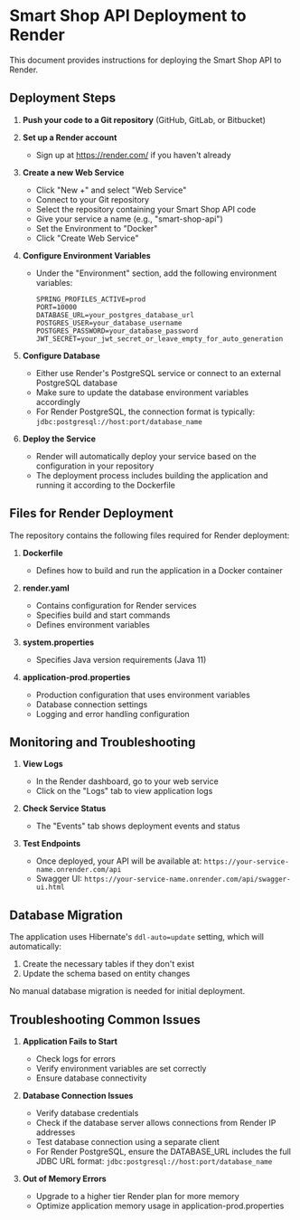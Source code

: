 # Smart Shop API Deployment to Render

This document provides instructions for deploying the Smart Shop API to Render.

## Deployment Steps

1. **Push your code to a Git repository** (GitHub, GitLab, or Bitbucket)

2. **Set up a Render account**
   - Sign up at https://render.com/ if you haven't already

3. **Create a new Web Service**
   - Click "New +" and select "Web Service"
   - Connect to your Git repository
   - Select the repository containing your Smart Shop API code
   - Give your service a name (e.g., "smart-shop-api")
   - Set the Environment to "Docker"
   - Click "Create Web Service"

4. **Configure Environment Variables**
   - Under the "Environment" section, add the following environment variables:
     ```
     SPRING_PROFILES_ACTIVE=prod
     PORT=10000
     DATABASE_URL=your_postgres_database_url
     POSTGRES_USER=your_database_username
     POSTGRES_PASSWORD=your_database_password
     JWT_SECRET=your_jwt_secret_or_leave_empty_for_auto_generation
     ```

5. **Configure Database**
   - Either use Render's PostgreSQL service or connect to an external PostgreSQL database
   - Make sure to update the database environment variables accordingly
   - For Render PostgreSQL, the connection format is typically: `jdbc:postgresql://host:port/database_name`

6. **Deploy the Service**
   - Render will automatically deploy your service based on the configuration in your repository
   - The deployment process includes building the application and running it according to the Dockerfile

## Files for Render Deployment

The repository contains the following files required for Render deployment:

1. **Dockerfile**
   - Defines how to build and run the application in a Docker container

2. **render.yaml**
   - Contains configuration for Render services
   - Specifies build and start commands
   - Defines environment variables

3. **system.properties**
   - Specifies Java version requirements (Java 11)

4. **application-prod.properties**
   - Production configuration that uses environment variables
   - Database connection settings
   - Logging and error handling configuration

## Monitoring and Troubleshooting

1. **View Logs**
   - In the Render dashboard, go to your web service
   - Click on the "Logs" tab to view application logs

2. **Check Service Status**
   - The "Events" tab shows deployment events and status

3. **Test Endpoints**
   - Once deployed, your API will be available at:
     `https://your-service-name.onrender.com/api`
   - Swagger UI: `https://your-service-name.onrender.com/api/swagger-ui.html`

## Database Migration

The application uses Hibernate's `ddl-auto=update` setting, which will automatically:
1. Create the necessary tables if they don't exist
2. Update the schema based on entity changes

No manual database migration is needed for initial deployment.

## Troubleshooting Common Issues

1. **Application Fails to Start**
   - Check logs for errors
   - Verify environment variables are set correctly
   - Ensure database connectivity

2. **Database Connection Issues**
   - Verify database credentials
   - Check if the database server allows connections from Render IP addresses
   - Test database connection using a separate client
   - For Render PostgreSQL, ensure the DATABASE_URL includes the full JDBC URL format:
     `jdbc:postgresql://host:port/database_name`

3. **Out of Memory Errors**
   - Upgrade to a higher tier Render plan for more memory
   - Optimize application memory usage in application-prod.properties 